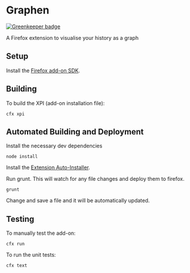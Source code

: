 # Graphen

[![Greenkeeper badge](https://badges.greenkeeper.io/maxkfranz/graphen.svg)](https://greenkeeper.io/)

A Firefox extension to visualise your history as a graph


## Setup

Install the [Firefox add-on SDK](https://developer.mozilla.org/en-US/Add-ons/SDK/Tutorials/Installation).


## Building

To build the XPI (add-on installation file):

```
cfx xpi
```

## Automated Building and Deployment

Install the necessary dev dependencies

```
node install
```

Install the [Extension Auto-Installer](https://addons.mozilla.org/en-US/firefox/addon/autoinstaller/).

Run grunt. This will watch for any file changes and deploy them to firefox.

```
grunt
```

Change and save a file and it will be automatically updated. 

## Testing

To manually test the add-on:

```
cfx run
```

To run the unit tests:

```
cfx text
```